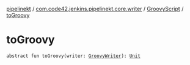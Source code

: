 [pipelinekt](../../index.md) / [com.code42.jenkins.pipelinekt.core.writer](../index.md) / [GroovyScript](index.md) / [toGroovy](./to-groovy.md)

# toGroovy

`abstract fun toGroovy(writer: `[`GroovyWriter`](../-groovy-writer/index.md)`): `[`Unit`](https://kotlinlang.org/api/latest/jvm/stdlib/kotlin/-unit/index.html)